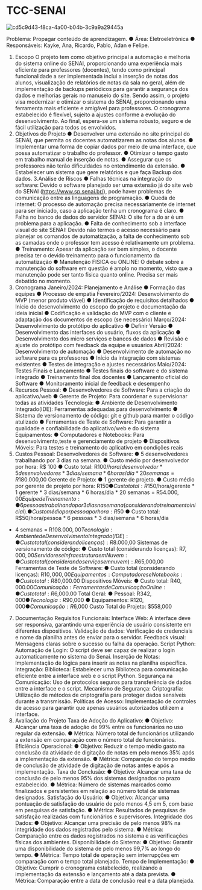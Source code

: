 # TCC-SENAI
![cd5c9d43-f8ca-4a00-b04b-3c9a9a29445a](https://github.com/adancard/TCC-SENAI/assets/140460362/02de6a5a-0ef8-4abb-83cf-fad55b96aa82)

Problema: Propagar conteúdo de
aprendizagem.
● Área: Eletroeletrônica
● Responsáveis: Kayke, Ana, Ricardo, Pablo, Adan e Felipe.
1. Escopo
O projeto tem como objetivo principal a automação e melhoria do sistema online do SENAI,
proporcionando uma experiência mais eficiente para professores (docentes), tendo como
principal funcionalidade a ser implementada inclui a inserção de notas dos alunos, visualização
de relatórios de notas da sala no geral, além de implementação de backups periódicos para
garantir a segurança dos dados e melhorias gerais no manuseio do site. Sendo assim, o projeto
visa modernizar e otimizar o sistema do SENAI, proporcionando uma ferramenta mais eficiente
e amigável para professores. O cronograma estabelecido é flexível, sujeito a ajustes conforme a
evolução do desenvolvimento. Ao final, espera-se um sistema robusto, seguro e de fácil
utilização para todos os envolvidos.
2. Objetivos do Projeto
● Desenvolver uma extensão no site principal do SENAI, que permita os docentes
automatizarem as notas dos alunos.
● Implementar uma forma de copiar dados por meio de uma interface, que possa
automatizar o trabalho do professor.
● Otimizar o tempo gasto em trabalho manual de inserção de notas.
● Assegurar que os professores não terão dificuldades no entendimento da
extensão.
● Estabelecer um sistema que gere relatórios e que faça Backup dos dados.
3.Análise de Riscos
● Falhas técnicas na integração do software: Devido o software planejado ser uma
extensão já do site web do SENAI (https://www.sp.senai.br/), pode haver
problemas de comunicação entre as linguagens de programação.
● Queda de internet: O processo de automação precisa necessariamente de internet
para ser iniciado, caso a aplicação tenha um cronograma é claro.
● Falha no banco de dados do servidor SENAI: O site for a do ar é um problema para
a aplicação.
● Falta de conhecimento sob a interface visual do site SENAI: Devido não termos o
acesso necessário para planejar os comandos de automatização, a falta de
conhecimento sob as camadas onde o professor tem acesso é relativamente um
problema.
● Treinamento: Apesar da aplicação ser bem simples, o docente precisa ter o devido
treinamento para o funcionamento da automatização
● Manutenção FISICA ou ONLINE: O debate sobre a manutenção do software em
questão é amplo no momento, visto que a manutenção pode ser tanto fisica quanto
online. Precisa ser mais debatido no momento.
4. Cronograma
Janeiro/2024: Planejamento e Análise
● Formação das equipes
● Processo de empatia
Fevereiro/2024: Desenvolvimento do MVP (menor produto viável)
● Identificação de requisitos detalhados
● Início do desenvolvimento do escopo do projeto e documentação da ideia
inicial
● Codificação e validação do MVP com o cliente e adaptação dos
documentos de escopo (se necessário)
Março/2024: Desenvolvimento do protótipo do aplicativo
● Definir Versão
● Desenvolvimento das interfaces do usuário, fluxos da aplicação
● Desenvolvimento dos micro serviços e bancos de dados
● Revisão e ajuste do protótipo com feedback da equipe e usuários
Abril/2024: Desenvolvimento de automação
● Desenvolvimento de automação no software para os professores
● Início da integração com sistemas existentes
● Testes de integração e ajustes necessários
Maio/2024: Testes Finais e Lançamento
● Testes finais do software e do sistema integrado
● Treinamento final dos docentes
● Lançamento oficial do Software
● Monitoramento inicial de feedback e desempenho
5. Recursos
Pessoal:
● Desenvolvedores de Software:
Para a criação do aplicativo/web
● Gerente de Projeto:
Para coordenar e supervisionar todas as atividades
Tecnologia:
● Ambiente de Desenvolvimento Integrado(IDE):
Ferramentas adequadas para desenvolvimento
● Sistema de versionamento de código:
git e github para manter o código atulizado
● Ferramentas de Teste de Software:
Para garantir a qualidade e confiabilidade do aplicativo/web e do sistema
Equipamentos:
● Computadores e Notebooks:
Para desenvolvimento,teste e gerenciamento de projeto
● Dispositivos Móveis:
Para testes e treinamento do aplicativo em condições reais
6. Custos
Pessoal:
Desenvolvedores de Software:
● 5 desenvolvedores trabalhando por 3 dias na semana.
● Custo médio por desenvolvedor por hora: R$ 100
● Custo total: R$100/hora/desenvolvedor * 5 desenvolvedores * 3
dias/semana * 6 horas/dia * 20 semanas = R$180.000,00
Gerente de Projeto:
● 1 gerente de projeto.
● Custo médio por gerente de projeto por hora: R$150
● Custo total: R$150/hora/gerente * 1 gerente * 3 dias/semana * 6
horas/dia * 20 semanas = R$54.000,00
Equipe de Treinamento:
● 6 pessoas trabalhando por 3 dias na semana (considerando treinamento
inicial).
● Custo médio por pessoa por hora: R$50
● Custo total: R$50/hora/pessoa * 6 pessoas * 3 dias/semana * 6 horas/dia
* 4 semanas = R$108.000,00
Tecnologia:
Ambiente de Desenvolvimento Integrado (IDE):
● Custo total (considerando licenças): R$8.000,00
Sistemas de versionamento de código:
● Custo total (considerando licenças): R$7,000,00
Servidores e Infraestrutura em Nuvem:
● Custo total (considerando serviços em nuvem): R$65,000,00
Ferramentas de Teste de Software:
● Custo total (considerando licenças): R$10,000,00
Equipamentos:
Computadores e Notebooks:
● Custo total: R$80,000.00
Dispositivos Móveis:
● Custo total: R$40,000.00
Comunicação:
Ferramentas de Comunicação Online:
● Custo total: R$6,000.00
Total Geral:
● Pessoal: R$342,000
● Tecnologia: R$90,000
● Equipamentos: R$120,000
● Comunicação: R$6,000
Custo Total do Projeto: $558,000
7. Documentação
Requisitos Funcionais:
Interface Web:
A interface deve ser responsiva, garantindo uma experiência de usuário consistente em
diferentes dispositivos.
Validação de dados: Verificação de credenciais e nome da planilha antes de enviar para o
servidor.
Feedback visual: Mensagens claras sobre o sucesso ou falha da operação.
Script Python:
Automação de Login: O script deve ser capaz de realizar o login automaticamente no sistema
do Senai.
Inserção de Notas: Implementação de lógica para inserir as notas na planilha específica.
Integração:
Biblioteca: Estabelecer uma Biblioteca para comunicação eficiente entre a interface web e o
script Python.
Segurança na Comunicação: Uso de protocolos seguros para transferência de dados entre a
interface e o script.
Mecanismo de Segurança:
Criptografia: Utilização de métodos de criptografia para proteger dados sensíveis durante a
transmissão.
Políticas de Acesso: Implementação de controles de acesso para garantir que apenas usuários
autorizados utilizem a interface.
8. Avaliação do Projeto
Taxa de Adoção do Aplicativo:
● Objetivo: Alcançar uma taxa de adoção de 99% entre os funcionários no
uso regular da extensão.
● Métrica: Número total de funcionários utilizando a extensão em
comparação com o número total de funcionários.
Eficiência Operacional:
● Objetivo: Reduzir o tempo médio gasto na conclusão da atividade de
digitação de notas em pelo menos 35% após a implementação da
extensão.
● Métrica: Comparação do tempo médio de conclusão de atividade de
digitação de notas antes e após a implementação.
Taxa de Conclusão:
● Objetivo: Alcançar uma taxa de conclusão de pelo menos 95% dos
sistemas designados no prazo estabelecido.
● Métrica: Número de sistemas marcados como finalizados e persistentes
em relação ao número total de sistemas designados.
Satisfação do Usuário:
● Objetivo: Alcançar uma pontuação de satisfação do usuário de pelo
menos 4,5 em 5, com base em pesquisas de satisfação.
● Métrica: Resultados de pesquisas de satisfação realizadas com
funcionários e supervisores.
Integridade dos Dados:
● Objetivo: Alcançar uma precisão de pelo menos 98% na integridade dos
dados registrados pelo sistema.
● Métrica: Comparação entre os dados registrados no sistema e as
verificações físicas dos ambientes.
Disponibilidade do Sistema:
● Objetivo: Garantir uma disponibilidade do sistema de pelo menos 99,7%
ao longo do tempo.
● Métrica: Tempo total de operação sem interrupções em comparação com
o tempo total planejado.
Tempo de Implementação:
● Objetivo: Cumprir o cronograma estabelecido, realizando a
implementação da extensão e lançamento até a data prevista.
● Métrica: Comparação entre a data de conclusão real e a data planejada.
